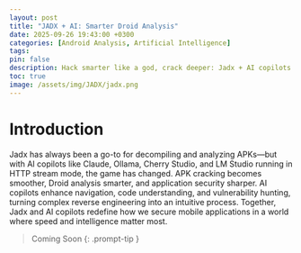 ```yaml
---
layout: post
title: "JADX + AI: Smarter Droid Analysis"
date: 2025-09-26 19:43:00 +0300
categories: [Android Analysis, Artificial Intelligence]
tags: 
pin: false
description: Hack smarter like a god, crack deeper: Jadx + AI copilots redefine Droid app security analysis like a goddess.
toc: true
image: /assets/img/JADX/jadx.png
---
```


<h1>Introduction</h1>

Jadx has always been a go-to for decompiling and analyzing APKs—but with AI copilots like Claude, Ollama, Cherry Studio, and LM Studio running in HTTP stream mode, the game has changed. APK cracking becomes smoother, Droid analysis smarter, and application security sharper. AI copilots enhance navigation, code understanding, and vulnerability hunting, turning complex reverse engineering into an intuitive process. Together, Jadx and AI copilots redefine how we secure mobile applications in a world where speed and intelligence matter most.




> Coming Soon
{: .prompt-tip }